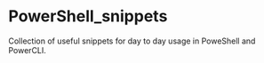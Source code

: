 # PowerShell_snippets
Collection of useful snippets for day to day usage in PoweShell and PowerCLI.
